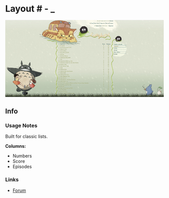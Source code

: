 # Layout # - _

![](gallery/demo.jpg)

## Info

### Usage Notes

Built for classic lists.

**Columns:**

- Numbers
- Score
- Episodes

### Links

- [Forum]()